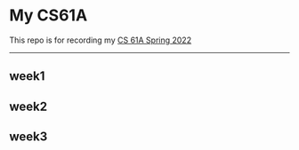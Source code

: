 # My CS61A

This repo is for recording my [CS 61A Spring 2022](https://inst.eecs.berkeley.edu/~cs61a/sp22)
_____

## week1

## week2

## week3
